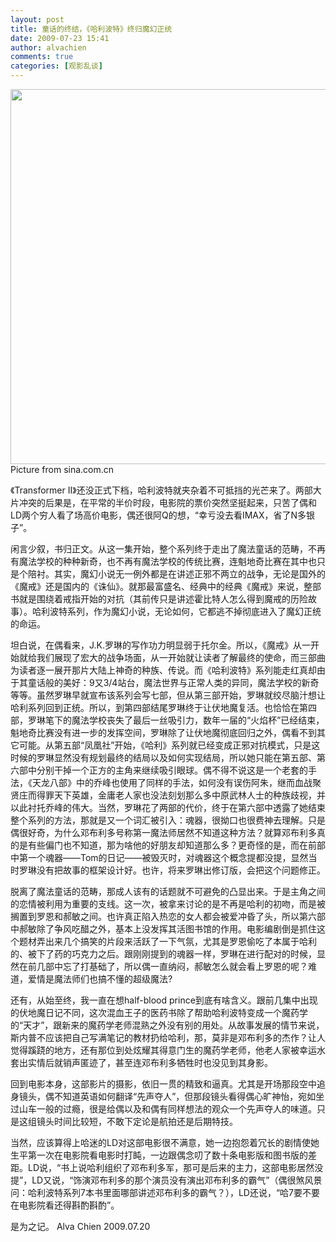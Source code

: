 ```yaml
---
layout: post
title: 童话的终结，《哈利波特》终归魔幻正统
date: 2009-07-23 15:41
author: alvachien
comments: true
categories: [观影乱谈]
---
```


<img src="http://i0.sinaimg.cn/ent/d/2009-07-04/U105P28T3D2595712F326DT20090704154130.jpg" alt="" width="600" />
Picture from sina.com.cn

《Transformer II》还没正式下档，哈利波特就夹杂着不可抵挡的光芒来了。两部大片冲突的后果是，在平常的半价时段，电影院的票价突然坚挺起来，只苦了偶和LD两个穷人看了场高价电影，偶还很阿Q的想，“幸亏没去看IMAX，省了N多银子”。
 
闲言少叙，书归正文。从这一集开始，整个系列终于走出了魔法童话的范畴，不再有魔法学校的种种新奇，也不再有魔法学校的传统比赛，连魁地奇比赛在其中也只是个陪衬。其实，魔幻小说无一例外都是在讲述正邪不两立的战争，无论是国外的《魔戒》还是国内的《诛仙》。就那最富盛名、经典中的经典《魔戒》来说，整部书就是围绕着戒指开始的对抗（其前传只是讲述霍比特人怎么得到魔戒的历险故事）。哈利波特系列，作为魔幻小说，无论如何，它都逃不掉彻底进入了魔幻正统的命运。

坦白说，在偶看来，J.K.罗琳的写作功力明显弱于托尔金。所以，《魔戒》从一开始就给我们展现了宏大的战争场面，从一开始就让读者了解最终的使命，而三部曲为读者逐一展开那片大陆上神奇的种族、传说。而《哈利波特》系列能走红真却由于其童话般的美好：9又3/4站台，魔法世界与正常人类的异同，魔法学校的新奇等等。虽然罗琳早就宣布该系列会写七部，但从第三部开始，罗琳就绞尽脑汁想让哈利系列回到正统。所以，到第四部结尾罗琳终于让伏地魔复活。也恰恰在第四部，罗琳笔下的魔法学校丧失了最后一丝吸引力，数年一届的“火焰杯”已经结束，魁地奇比赛没有进一步的发挥空间，罗琳除了让伏地魔彻底回归之外，偶看不到其它可能。从第五部“凤凰社”开始，《哈利》系列就已经变成正邪对抗模式，只是这时候的罗琳显然没有规划最终的结局以及如何实现结局，所以她只能在第五部、第六部中分别干掉一个正方的主角来继续吸引眼球。偶不得不说这是一个老套的手法，《天龙八部》中的乔峰也使用了同样的手法，如何没有误伤阿朱，继而血战聚贤庄而得罪天下英雄，金庸老人家也没法刻划那么多中原武林人士的种族歧视，并以此衬托乔峰的伟大。当然，罗琳花了两部的代价，终于在第六部中透露了她结束整个系列的方法，那就是又一个词汇被引入：魂器，很拗口也很费神去理解。只是偶很好奇，为什么邓布利多号称第一魔法师居然不知道这种方法？就算邓布利多真的是有些偏门也不知道，那为啥他的好朋友却知道那么多？更奇怪的是，而在前部中第一个魂器——Tom的日记——被毁灭时，对魂器这个概念提都没提，显然当时罗琳没有把故事的框架设计好。也许，将来罗琳出修订版，会把这个问题修正。

脱离了魔法童话的范畴，那成人该有的话题就不可避免的凸显出来。于是主角之间的恋情被利用为重要的支线。这一次，被拿来讨论的是不再是哈利的初吻，而是被搁置到罗恩和郝敏之间。也许真正陷入热恋的女人都会被爱冲昏了头，所以第六部中郝敏除了争风吃醋之外，基本上没发挥其活图书馆的作用。电影编剧倒是抓住这个题材弄出来几个搞笑的片段来活跃了一下气氛，尤其是罗恩偷吃了本属于哈利的、被下了药的巧克力之后。跟刚刚提到的魂器一样，罗琳在进行配对的时候，显然在前几部中忘了打基础了，所以偶一直纳闷，郝敏怎么就会看上罗恩的呢？难道，爱情是魔法师们也搞不懂的超级魔法?
 
还有，从始至终，我一直在想half-blood prince到底有啥含义。跟前几集中出现的伏地魔日记不同，这次混血王子的医药书除了帮助哈利波特变成一个魔药学的“天才”，跟新来的魔药学老师混熟之外没有别的用处。从故事发展的情节来说，斯内普不应该把自己写满笔记的教材扔给哈利，那，莫非是邓布利多的杰作？让人觉得蹊跷的地方，还有那位到处炫耀其得意门生的魔药学老师，他老人家被幸运水套出实情后就销声匿迹了，甚至连邓布利多牺牲时也没见到其身影。
 
回到电影本身，这部影片的摄影，依旧一贯的精致和逼真。尤其是开场那段空中追身镜头，偶不知道英语如何翻译“先声夺人”，但那段镜头看得偶心旷神怡，宛如坐过山车一般的过瘾，很是给偶以及和偶有同样想法的观众一个先声夺人的味道。只是这组镜头时间比较短，不敢下定论是航拍还是后期特技。
 
当然，应该算得上哈迷的LD对这部电影很不满意，她一边抱怨着冗长的剧情使她生平第一次在电影院看电影时打盹，一边跟偶念叨了数十条电影版和图书版的差距。LD说，“书上说哈利组织了邓布利多军，那可是后来的主力，这部电影居然没提”，LD又说，“饰演邓布利多的那个演员没有演出邓布利多的霸气”（偶很煞风景问：哈利波特系列7本书里面哪部讲述邓布利多的霸气？），LD还说，“哈7要不要在电影院看还得斟酌斟酌”。


是为之记。
Alva Chien
2009.07.20

